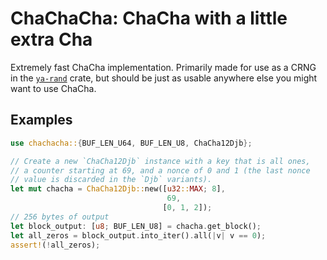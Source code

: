 # ChaChaCha: ChaCha with a little extra Cha

Extremely fast ChaCha implementation. Primarily made for use as a CRNG in the [`ya-rand`] crate,
but should be just as usable anywhere else you might want to use ChaCha.

## Examples

```rust
use chachacha::{BUF_LEN_U64, BUF_LEN_U8, ChaCha12Djb};

// Create a new `ChaCha12Djb` instance with a key that is all ones,
// a counter starting at 69, and a nonce of 0 and 1 (the last nonce
// value is discarded in the `Djb` variants).
let mut chacha = ChaCha12Djb::new([u32::MAX; 8],
                                   69,
                                  [0, 1, 2]);
// 256 bytes of output
let block_output: [u8; BUF_LEN_U8] = chacha.get_block();
let all_zeros = block_output.into_iter().all(|v| v == 0);
assert!(!all_zeros);
```

[`ya-rand`]: https://crates.io/crates/ya-rand
